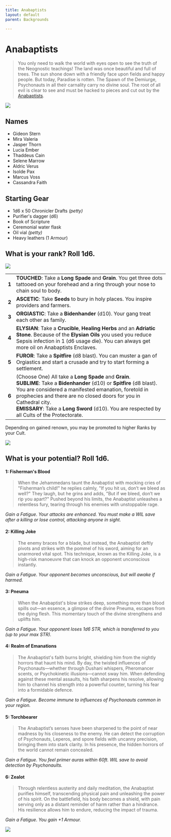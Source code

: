 ```yaml
---
title: Anabaptists
layout: default
parent: Backgrounds

---
```


# Anabaptists

> You only need to walk the world with eyes open to see the truth of the Neognostic teachings! The land was once beautiful and full of trees. The sun shone down with a friendly face upon fields and happy people. But today, Paradise is rotten. The Spawn of the Demiurge, Psychonauts in all their carnality carry no divine soul. The root of all evil is clear to see and must be hacked to pieces and cut out by the [Anabaptists](https://degenesis.com/world/cults/anabaptists).

![](https://a.storyblok.com/f/72501/2715x3840/efb5d38082/012-anabaptist-archetype.jpg)

## Names

- Gideon Stern
- Mira Valeria
- Jasper Thorn
- Lucia Ember
- Thaddeus Cain
- Selene Marrow
- Aldric Verus
- Isolde Pax
- Marcus Voss
- Cassandra Faith

## Starting Gear

- 1d6 x 50 Chronicler Drafts *(petty)*
- Purifier's dagger (d6)
- Book of Scripture
- Ceremonial water flask
- Oil vial *(petty)*
- Heavy leathers (1 Armour)

## What is your rank? Roll 1d6.

![](https://i.imgur.com/IuipNe7.png)

|       |                                                                                                                                                                                                                                                                                                                                                             |
| ----- | ----------------------------------------------------------------------------------------------------------------------------------------------------------------------------------------------------------------------------------------------------------------------------------------------------------------------------------------------------------- |
| **1** | **TOUCHED**: Take a **Long Spade** and **Grain**. You get three dots tattooed on your forehead and a ring through your nose to chain soul to body.                                                                                                                                                                                                          |
| **2** | **ASCETIC**: Take **Seeds** to bury in holy places. You inspire providers and farmers.                                                                                                                                                                                                                                                                      |
| **3** | **ORGIASTIC**: Take a **Bidenhander** (d10). Your gang treat each other as family.                                                                                                                                                                                                                                                                          |
| **4** | **ELYSIAN**: Take a **Crucible**, **Healing Herbs** and an **Adriatic Stone**. Because of the **Elysian Oils** you used you reduce Sepsis infection in 1 (d6 usage die). You can always get more oil on Anabaptists Enclaves.                                                                                                                               |
| **5** | **FUROR**: Take a **Spitfire** (d8 blast). You can muster a gan of Orgiastics and start a crusade and try to start forming a settlement.                                                                                                                                                                                                                    |
| **6** | (Choose One) All take a **Long Spade** and **Grain**.<br>**SUBLIME**: Take a **Bidenhander** (d10) or **Spitfire** (d8 blast). You are considered a manifested emanation, foretold in prophecies and there are no closed doors for you in Cathedral city.<br>**EMISSARY**: Take a **Long Sword** (d10). You are respected by all Cults of the Protectorate. |

Depending on gained renown, you may be promoted to higher Ranks by your Cult.

![](https://i.imgur.com/NmaF9YK.png)

## What is your potential? Roll 1d6.

#### 1: Fisherman's Blood

> When the Jehammedans taunt the Anabaptist with mocking cries of "Fisherman’s child!" he replies calmly, "If you hit us, don’t we bleed as well?" They laugh, but he grins and adds, "But if we bleed, don’t we rip you apart?" Pushed beyond his limits, the Anabaptist unleashes a relentless fury, tearing through his enemies with unstoppable rage.

*Gain a Fatigue. Your attacks are enhanced. You must make a WIL save after a killing or lose control, attacking anyone in sight.*

#### 2: Killing Joke

> The enemy braces for a blade, but instead, the Anabaptist deftly pivots and strikes with the pommel of his sword, aiming for an unarmored vital spot. This technique, known as the Killing Joke, is a high-risk manoeuvre that can knock an opponent unconscious instantly.

*Gain a Fatigue. Your opponent becomes unconscious, but will awake if harmed.*

#### 3: Pneuma

> When the Anabaptist's blow strikes deep, something more than blood spills out—an essence, a glimpse of the divine Pneuma, escapes from the dying flesh. This momentary touch of the divine strengthens and uplifts him.

*Gain a Fatigue. Your opponent loses 1d6 STR, which is transferred to you (up to your max STR).*

#### 4: Realm of Emanations

> The Anabaptist's faith burns bright, shielding him from the nightly horrors that haunt his mind. By day, the twisted influences of Psychonauts—whether through Dushani whispers, Pheromancer scents, or Psychokinetic illusions—cannot sway him. When defending against these mental assaults, his faith sharpens his resolve, allowing him to channel his strength into a powerful counter, turning his fear into a formidable defence.

*Gain a Fatigue. Become immune to influences of Psychonauts common in your region.*

#### 5: Torchbearer

> The Anabaptist’s senses have been sharpened to the point of near madness by his closeness to the enemy. He can detect the corruption of Psychonauts, Leperos, and spore fields with uncanny precision, bringing them into stark clarity. In his presence, the hidden horrors of the world cannot remain concealed.

*Gain a Fatigue. You feel primer auras within 60ft. WIL save to avoid detection by Psychonaults.*

#### 6: Zealot

> Through relentless austerity and daily meditation, the Anabaptist purifies himself, transcending physical pain and unleashing the power of his spirit. On the battlefield, his body becomes a shield, with pain serving only as a distant reminder of harm rather than a hindrance. His resilience allows him to endure, reducing the impact of trauma.

*Gain a Fatigue. You gain +1 Armour.*

![](https://img2.storyblok.com/2516x1415/filters:quality(90)/f/72501/2516x1415/6ca1363234/opener-anabaptists.jpg)